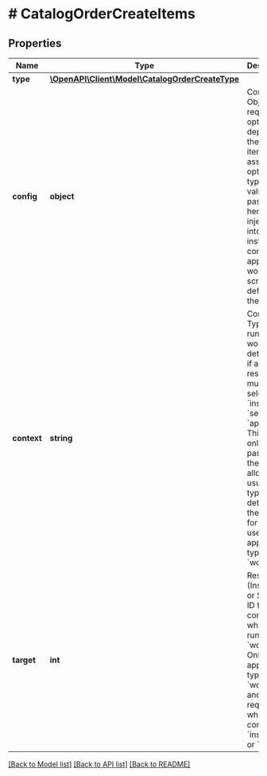 # # CatalogOrderCreateItems

## Properties

Name | Type | Description | Notes
------------ | ------------- | ------------- | -------------
**type** | [**\OpenAPI\Client\Model\CatalogOrderCreateType**](CatalogOrderCreateType.md) |  | [optional]
**config** | **object** | Config Object, required options depend on the catalog item type&#39;s associated option types. The values passed in here are injected into the instance config or app spec or workflow script(s) defined by the type. |
**context** | **string** | Context Type for running the workflow, determines if a target resource must be selected. &#x60;instance&#x60;, &#x60;server&#x60;, or &#x60;appliance&#x60;. This may only be passed if the type allows it, usually the type determines the context for the user. Only applies to type &#x60;workflow&#x60;. | [optional]
**target** | **int** | Resource (Instance or Server) ID for context when running the &#x60;workflow&#x60;. Only applies to type &#x60;workflow&#x60; and only required when context is &#x60;instance&#x60; or &#x60;server&#x60;. | [optional]

[[Back to Model list]](../../README.md#models) [[Back to API list]](../../README.md#endpoints) [[Back to README]](../../README.md)
